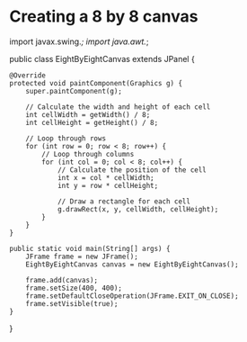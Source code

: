 # Creating a 8 by 8 canvas

import javax.swing.*;
import java.awt.*;

public class EightByEightCanvas extends JPanel {

    @Override
    protected void paintComponent(Graphics g) {
        super.paintComponent(g);

        // Calculate the width and height of each cell
        int cellWidth = getWidth() / 8;
        int cellHeight = getHeight() / 8;

        // Loop through rows
        for (int row = 0; row < 8; row++) {
            // Loop through columns
            for (int col = 0; col < 8; col++) {
                // Calculate the position of the cell
                int x = col * cellWidth;
                int y = row * cellHeight;

                // Draw a rectangle for each cell
                g.drawRect(x, y, cellWidth, cellHeight);
            }
        }
    }

    public static void main(String[] args) {
        JFrame frame = new JFrame();
        EightByEightCanvas canvas = new EightByEightCanvas();

        frame.add(canvas);
        frame.setSize(400, 400);
        frame.setDefaultCloseOperation(JFrame.EXIT_ON_CLOSE);
        frame.setVisible(true);
    }
}
